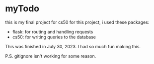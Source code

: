 # myTodo

this is my final project for cs50
for this project, i used these packages:

-   flask: for routing and handling requests
-   cs50: for writing queries to the database

 This was finished in July 30, 2023. I had so much fun making this.

 
P.S. gitignore isn't working for some reason.

